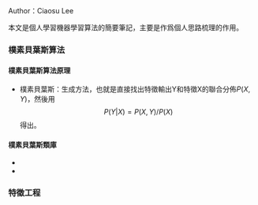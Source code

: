 Author：Ciaosu Lee

本文是個人學習機器學習算法的簡要筆記，主要是作爲個人思路梳理的作用。



### **樸素貝葉斯算法**

#### 樸素貝葉斯算法原理

* 樸素貝葉斯：生成方法，也就是直接找出特徵輸出Y和特徵X的聯合分佈$P(X,Y)$，然後用$$P(Y|X) = P(X,Y)/P(X)$$得出。


#### 樸素貝葉斯類庫

* 

* 


### **特徵工程**
